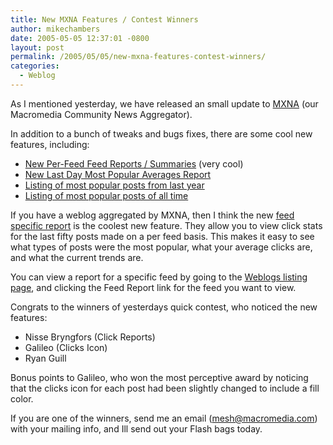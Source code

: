 ```yaml
---
title: New MXNA Features / Contest Winners
author: mikechambers
date: 2005-05-05 12:37:01 -0800
layout: post
permalink: /2005/05/05/new-mxna-features-contest-winners/
categories:
  - Weblog
---
```



As I mentioned yesterday, we have released an small update to [MXNA][1] (our Macromedia Community News Aggregator).

In addition to a bunch of tweaks and bugs fixes, there are some cool new features, including:  
<!--more-->

*   [New Per-Feed Feed Reports / Summaries][2] (very cool)
*   [New Last Day Most Popular Averages Report][3]
*   [Listing of most popular posts from last year][4]
*   [Listing of most popular posts of all time][5]

If you have a weblog aggregated by MXNA, then I think the new [feed specific report][2] is the coolest new feature. They allow you to view click stats for the last fifty posts made on a per feed basis. This makes it easy to see what types of posts were the most popular, what your average clicks are, and what the current trends are.

You can view a report for a specific feed by going to the [Weblogs listing page][2], and clicking the Feed Report link for the feed you want to view.

Congrats to the winners of yesterdays quick contest, who noticed the new features:

*   Nisse Bryngfors (Click Reports)
*   Galileo (Clicks Icon)
*   Ryan Guill

Bonus points to Galileo, who won the most perceptive award by noticing that the clicks icon for each post had been slightly changed to include a fill color. 

If you are one of the winners, send me an email (<mesh@macromedia.com>) with your mailing info, and Ill send out your Flash bags today.

 [1]: http://weblogs.macromedia.com/mxna/
 [2]: http://weblogs.macromedia.com/mxna/FeedList.cfm
 [3]: http://weblogs.macromedia.com/mxna/reports/mostPopularPostsAvg/index.cfm
 [4]: http://weblogs.macromedia.com/mxna/index.cfm?query=byMostPopularYear
 [5]: http://weblogs.macromedia.com/mxna/index.cfm?query=byMostPopularAllTime